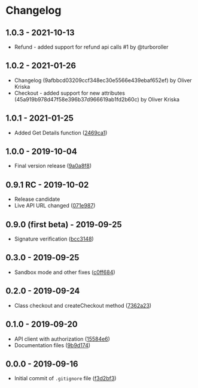 # Changelog

## 1.0.3 - 2021-10-13

- Refund - added support for refund api calls #1 by @turboroller

## 1.0.2 - 2021-01-26

- Changelog (9afbbcd03209ccf348ec30e5566e439ebaf652ef) by Oliver Kriska
- Checkout - added support for new attributes (45a919b978d47f58e396b37d966619ab1fd2b60c) by Oliver Kriska

## 1.0.1 - 2021-01-25

- Added Get Details function ([2469ca1](https://github.com/payout-one/payout_php/commit/2469ca1dd0af9e36983b5c28b9368cd530317c65))

## 1.0.0 - 2019-10-04

- Final version release ([9a0a8f8](https://github.com/payout-one/payout_php/commit/9a0a8f8c41a7dd4d507c975e6987e7227f6d39af))

## 0.9.1 RC - 2019-10-02

- Release candidate
- Live API URL changed ([071e987](https://github.com/payout-one/payout_php/commit/071e987fdd5f0248d0627fdc6216f975de49e354))

## 0.9.0 (first beta) - 2019‑09-25

- Signature verification ([bcc3148](https://github.com/payout-one/payout_php/commit/bcc31481f8ebddea61551026bf329c59a969cf8e))

## 0.3.0 - 2019‑09-25

- Sandbox mode and other fixes ([c0ff684](https://github.com/payout-one/payout_php/commit/c0ff6843a59fb4e4a8f2f4c017a18231b2ba0b48))

## 0.2.0 - 2019‑09-24

- Class checkout and createCheckout method ([7362a23](https://github.com/payout-one/payout_php/commit/7362a2372f56b938206fb02f4e7fd50d2a392148))

## 0.1.0 - 2019‑09-20

- API client with authorization ([15584e6](https://github.com/payout-one/payout_php/commit/15584e6f54d107b73c96a2d8cdb0e7468308bfd4))
- Documentation files ([9b9d174](https://github.com/payout-one/payout_php/commit/9b9d17479a269a66f042a1866c46860292c4ec1c))

## 0.0.0 - 2019‑09-16

- Initial commit of `.gitignore` file ([f3d2bf3](https://github.com/payout-one/payout_php/commit/f3d2bf31add97ac59022163ef6ff75360cc28e0e))
